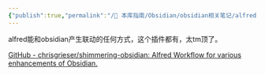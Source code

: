 ```yaml
---
{"publish":true,"permalink":"/🧰 本库指南/Obsidian/obsidian相关笔记/alfred插件 - shimmering-obsidian.md","title":"alfred插件 - shimmering-obsidian","created":"2022-08-07","modified":"2023-03-14","published":"2025-07-07T17:10:23.996+08:00","cssclasses":""}
---
```



alfred能和obsidian产生联动的任何方式，这个插件都有，太tm顶了。

[GitHub - chrisgrieser/shimmering-obsidian: Alfred Workflow for various enhancements of Obsidian.](https://github.com/chrisgrieser/shimmering-obsidian)